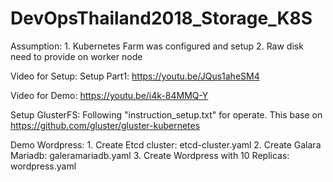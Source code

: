 # DevOpsThailand2018_Storage_K8S
Assumption:
	1. Kubernetes Farm was configured and setup
        2. Raw disk need to provide on worker node

Video for Setup:
Setup Part1: https://youtu.be/JQus1aheSM4

Video for Demo:
https://youtu.be/i4k-84MMQ-Y

Setup GlusterFS:
	Following "instruction_setup.txt" for operate. This base on https://github.com/gluster/gluster-kubernetes

Demo Wordpress:
	1. Create Etcd cluster: etcd-cluster.yaml
	2. Create Galara Mariadb: galeramariadb.yaml
        3. Create Wordpress with 10 Replicas: wordpress.yaml       
